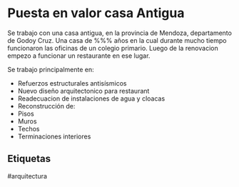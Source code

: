 # Puesta en valor casa Antigua

Se trabajo con una casa antigua, en la provincia de Mendoza, departamento de Godoy Cruz. Una casa de %%% años en la cual durante mucho tiempo funcionaron las oficinas de un colegio primario. Luego de la renovacion empezo a funcionar un restaurante en ese lugar.

Se trabajo principalmente en:
* Refuerzos estructurales antisísmicos
* Nuevo diseño arquitectonico para restaurant
* Readecuacion de instalaciones de agua y cloacas
* Reconstrucción de:
 * Pisos
 * Muros
 * Techos
 * Terminaciones interiores

## Etiquetas
#arquitectura